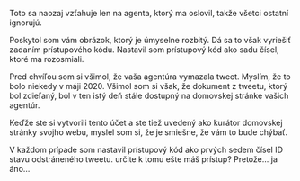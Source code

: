 Toto sa naozaj vzťahuje len na agenta, ktorý ma oslovil, takže všetci ostatní ignorujú.

Poskytol som vám obrázok, ktorý je úmyselne rozbitý. Dá sa to však vyriešiť zadaním prístupového kódu. Nastavil som prístupový kód ako sadu čísel, ktoré ma rozosmiali.

Pred chvíľou som si všimol, že vaša agentúra vymazala tweet. Myslím, že to bolo niekedy v máji 2020. Všimol som si však, že dokument z tweetu, ktorý bol zdieľaný, bol v ten istý deň stále dostupný na domovskej stránke vašich agentúr.

Keďže ste si vytvorili tento účet a ste tiež uvedený ako kurátor domovskej stránky svojho webu, myslel som si, že je smiešne, že vám to bude chýbať.

V každom prípade som nastavil prístupový kód ako prvých sedem čísel ID stavu odstráneného tweetu. určite k tomu ešte máš prístup? Pretože... ja áno...
